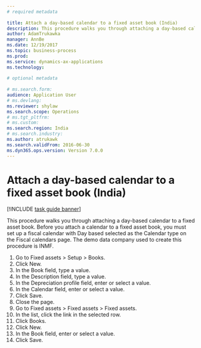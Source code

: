 ```yaml
--- 
# required metadata 
 
title: Attach a day-based calendar to a fixed asset book (India)
description: This procedure walks you through attaching a day-based calendar to a fixed asset book. 
author: AdamTrukawka
manager: AnnBe 
ms.date: 12/19/2017
ms.topic: business-process 
ms.prod:  
ms.service: dynamics-ax-applications 
ms.technology:  
 
# optional metadata 
 
# ms.search.form:   
audience: Application User 
# ms.devlang:  
ms.reviewer: shylaw
ms.search.scope: Operations 
# ms.tgt_pltfrm:  
# ms.custom:  
ms.search.region: India
# ms.search.industry: 
ms.author: atrukawk
ms.search.validFrom: 2016-06-30 
ms.dyn365.ops.version: Version 7.0.0 
---
```

# Attach a day-based calendar to a fixed asset book (India)

[!INCLUDE [task guide banner](../../includes/task-guide-banner.md)]

This procedure walks you through attaching a day-based calendar to a fixed asset book. Before you attach a calendar to a fixed asset book, you must set up a fiscal calendar with Day based selected as the Calendar type on the Fiscal calendars page. The demo data company used to create this procedure is INMF.

1. Go to Fixed assets > Setup > Books.
2. Click New.
3. In the Book field, type a value.
4. In the Description field, type a value.
5. In the Depreciation profile field, enter or select a value.
6. In the Calendar field, enter or select a value.
7. Click Save.
8. Close the page.
9. Go to Fixed assets > Fixed assets > Fixed assets.
10. In the list, click the link in the selected row.
11. Click Books.
12. Click New.
13. In the Book field, enter or select a value.
14. Click Save.

